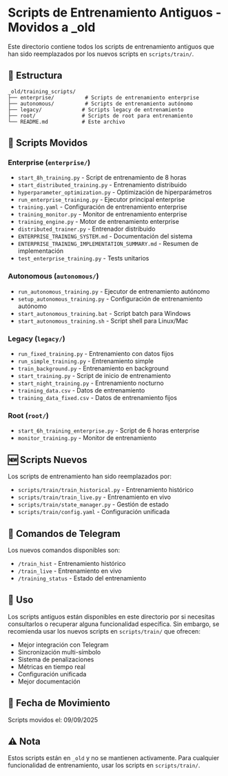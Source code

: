 # Scripts de Entrenamiento Antiguos - Movidos a _old

Este directorio contiene todos los scripts de entrenamiento antiguos que han sido reemplazados por los nuevos scripts en `scripts/train/`.

## 📁 Estructura

```
_old/training_scripts/
├── enterprise/          # Scripts de entrenamiento enterprise
├── autonomous/          # Scripts de entrenamiento autónomo
├── legacy/             # Scripts legacy de entrenamiento
├── root/               # Scripts de root para entrenamiento
└── README.md           # Este archivo
```

## 🔄 Scripts Movidos

### Enterprise (`enterprise/`)
- `start_8h_training.py` - Script de entrenamiento de 8 horas
- `start_distributed_training.py` - Entrenamiento distribuido
- `hyperparameter_optimization.py` - Optimización de hiperparámetros
- `run_enterprise_training.py` - Ejecutor principal enterprise
- `training.yaml` - Configuración de entrenamiento enterprise
- `training_monitor.py` - Monitor de entrenamiento enterprise
- `training_engine.py` - Motor de entrenamiento enterprise
- `distributed_trainer.py` - Entrenador distribuido
- `ENTERPRISE_TRAINING_SYSTEM.md` - Documentación del sistema
- `ENTERPRISE_TRAINING_IMPLEMENTATION_SUMMARY.md` - Resumen de implementación
- `test_enterprise_training.py` - Tests unitarios

### Autonomous (`autonomous/`)
- `run_autonomous_training.py` - Ejecutor de entrenamiento autónomo
- `setup_autonomous_training.py` - Configuración de entrenamiento autónomo
- `start_autonomous_training.bat` - Script batch para Windows
- `start_autonomous_training.sh` - Script shell para Linux/Mac

### Legacy (`legacy/`)
- `run_fixed_training.py` - Entrenamiento con datos fijos
- `run_simple_training.py` - Entrenamiento simple
- `train_background.py` - Entrenamiento en background
- `start_training.py` - Script de inicio de entrenamiento
- `start_night_training.py` - Entrenamiento nocturno
- `training_data.csv` - Datos de entrenamiento
- `training_data_fixed.csv` - Datos de entrenamiento fijos

### Root (`root/`)
- `start_6h_training_enterprise.py` - Script de 6 horas enterprise
- `monitor_training.py` - Monitor de entrenamiento

## 🆕 Scripts Nuevos

Los scripts de entrenamiento han sido reemplazados por:

- `scripts/train/train_historical.py` - Entrenamiento histórico
- `scripts/train/train_live.py` - Entrenamiento en vivo
- `scripts/train/state_manager.py` - Gestión de estado
- `scripts/train/config.yaml` - Configuración unificada

## 📱 Comandos de Telegram

Los nuevos comandos disponibles son:

- `/train_hist` - Entrenamiento histórico
- `/train_live` - Entrenamiento en vivo
- `/training_status` - Estado del entrenamiento

## 🔧 Uso

Los scripts antiguos están disponibles en este directorio por si necesitas consultarlos o recuperar alguna funcionalidad específica. Sin embargo, se recomienda usar los nuevos scripts en `scripts/train/` que ofrecen:

- Mejor integración con Telegram
- Sincronización multi-símbolo
- Sistema de penalizaciones
- Métricas en tiempo real
- Configuración unificada
- Mejor documentación

## 📅 Fecha de Movimiento

Scripts movidos el: 09/09/2025

## ⚠️ Nota

Estos scripts están en `_old` y no se mantienen activamente. Para cualquier funcionalidad de entrenamiento, usar los scripts en `scripts/train/`.

